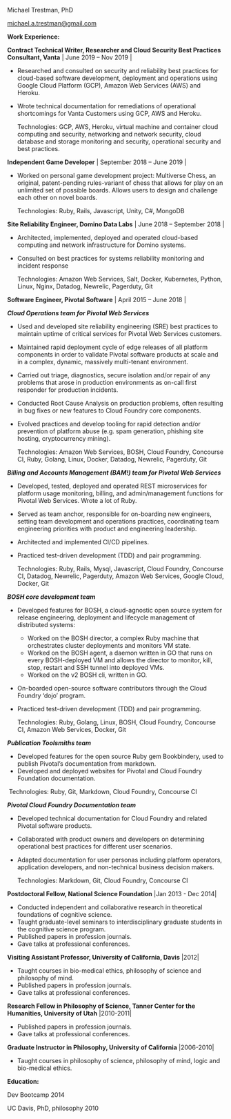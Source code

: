 Michael Trestman, PhD

[michael.a.trestman@gmail.com](mailto:michael.a.trestman@gmail.com)

**Work Experience:**

**Contract Technical Writer, Researcher and Cloud Security Best Practices Consultant, Vanta** | June 2019 – Nov 2019 |

- Researched and consulted on security and reliability best practices for cloud-based software development, deployment and operations using Google Cloud Platform (GCP), Amazon Web Services (AWS) and Heroku.

- Wrote technical documentation for remediations of operational shortcomings for Vanta Customers using GCP, AWS and Heroku.

  Technologies: GCP, AWS, Heroku, virtual machine and container cloud computing and security, networking and network security, cloud database and storage monitoring and security, operational security and best practices.

**Independent Game Developer** | September 2018 – June 2019 |

- Worked on personal game development project: Multiverse Chess, an original, patent-pending rules-variant of chess that allows for play on an unlimited set of possible boards. Allows users to design and challenge each other on novel boards.  

  Technologies: Ruby, Rails, Javascript, Unity, C#, MongoDB

**Site Reliability Engineer, Domino Data Labs** | June 2018 – September 2018 |

- Architected, implemented, deployed and operated cloud-based computing and network infrastructure for Domino systems.

- Consulted on best practices for systems reliability monitoring and incident response

  Technologies: Amazon Web Services, Salt, Docker, Kubernetes, Python, Linux, Nginx, Datadog, Newrelic, Pagerduty, Git

**Software Engineer, Pivotal Software** | April 2015 – June 2018 |

***Cloud Operations team for Pivotal Web Services***  

- Used and developed site reliability engineering (SRE) best practices to maintain uptime of critical services for Pivotal Web Services customers.  

- Maintained rapid deployment cycle of edge releases of all platform components in order to validate Pivotal software products at scale and in a complex, dynamic, massively multi-tenant environment.  

- Carried out triage, diagnostics, secure isolation and/or repair of any problems that arose in production environments as on-call first responder for production incidents.  

- Conducted Root Cause Analysis on production problems, often resulting in bug fixes or new features to Cloud Foundry core components.  

- Evolved practices and develop tooling for rapid detection and/or prevention of platform abuse (e.g. spam generation, phishing site hosting, cryptocurrency mining).

  Technologies: Amazon Web Services, BOSH, Cloud Foundry, Concourse CI, Ruby, 	Golang, Linux, Docker, Datadog, Newrelic, Pagerduty, Git



***Billing and Accounts Management (BAM!) team for Pivotal Web Services***  

- Developed, tested, deployed and operated REST microservices for platform usage monitoring, billing, and admin/management functions for Pivotal Web Services. Wrote a lot of Ruby.

- Served as team anchor, responsible for on-boarding new engineers, setting team development and operations practices, coordinating team engineering priorities with product and engineering leadership.

- Architected and implemented CI/CD pipelines.

- Practiced test-driven development (TDD) and pair programming.

  Technologies: Ruby, Rails, Mysql, Javascript, Cloud Foundry, Concourse CI,  Datadog, 	Newrelic, Pagerduty, Amazon Web Services, Google Cloud, Docker, Git

***BOSH core development team***  

- Developed features for BOSH, a cloud-agnostic open source system for release engineering, deployment and lifecycle management of distributed systems:

  - Worked on the BOSH director, a complex Ruby machine that orchestrates 	cluster deployments and monitors VM state.  	
  - Worked on the BOSH agent, a daemon written in GO that runs on every 	BOSH-deployed VM and allows the director to monitor, kill, stop, 	restart and SSH tunnel into deployed VMs.  	
  - Worked on the v2 BOSH cli, written in GO.

- On-boarded open-source software contributors through the Cloud Foundry ‘dojo’ program.

- Practiced test-driven development (TDD) and pair programming.

  Technologies: Ruby, Golang, Linux, BOSH, Cloud Foundry, Concourse CI, Amazon Web Services, Docker, Git

***Publication Toolsmiths team***

- Developed features for the open source Ruby gem Bookbindery, used to publish Pivotal’s documentation from markdown.
- Developed and deployed websites for Pivotal and Cloud Foundry Foundation documentation.

​	Technologies: Ruby, Git, Markdown, Cloud Foundry, Concourse CI

***Pivotal Cloud Foundry Documentation team*** 

- Developed technical documentation for Cloud Foundry and related Pivotal software products.

- Collaborated with product owners and developers on determining operational best practices for different user scenarios.

- Adapted documentation for user personas including platform operators, application developers, and non-technical business decision makers.

  Technologies: Markdown, Git, Cloud Foundry, Concourse CI

  

**Postdoctoral Fellow, National Science Foundation** |Jan 2013 - Dec 2014|  

- Conducted independent and collaborative research in theoretical foundations of cognitive science.
- Taught graduate-level seminars to interdisciplinary graduate students in the cognitive science program.
- Published papers in profession journals.
- Gave talks at professional conferences.

**Visiting Assistant Professor, University of California, Davis** |2012| 

- Taught courses in bio-medical ethics, philosophy of science and philosophy of mind.
- Published papers in profession journals.
- Gave talks at professional conferences.

**Research Fellow in Philosophy of Science, Tanner Center for the Humanities, University of Utah** |2010-2011|

- Published papers in profession journals.
- Gave talks at professional conferences.

**Graduate Instructor in Philosophy, University of California** |2006-2010|

- Taught courses in philosophy of science, philosophy of mind, logic and bio-medical ethics.



**Education:**

Dev Bootcamp 2014  

UC Davis, PhD, philosophy 2010  